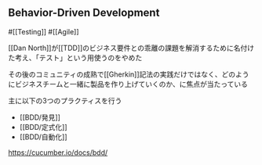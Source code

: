 ## Behavior-Driven Development

#[[Testing]] #[[Agile]]

[[Dan North]]が[[TDD]]のビジネス要件との乖離の課題を解消するために名付けた考え、「テスト」という用使うのをやめた

その後のコミュニティの成熟で[[Gherkin]]記法の実践だけではなく、どのようにビジネスチームと一緒に製品を作り上げていくのか、に焦点が当たっている

主に以下の3つのプラクティスを行う
- [[BDD/発見]]
- [[BDD/定式化]]
- [[BDD/自動化]]

<https://cucumber.io/docs/bdd/>